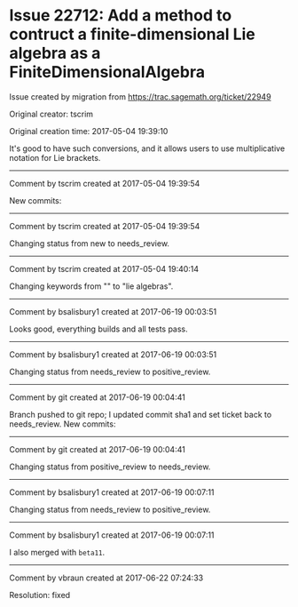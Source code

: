 # Issue 22712: Add a method to contruct a finite-dimensional Lie algebra as a FiniteDimensionalAlgebra

Issue created by migration from https://trac.sagemath.org/ticket/22949

Original creator: tscrim

Original creation time: 2017-05-04 19:39:10

It's good to have such conversions, and it allows users to use multiplicative notation for Lie brackets.


---

Comment by tscrim created at 2017-05-04 19:39:54

New commits:


---

Comment by tscrim created at 2017-05-04 19:39:54

Changing status from new to needs_review.


---

Comment by tscrim created at 2017-05-04 19:40:14

Changing keywords from "" to "lie algebras".


---

Comment by bsalisbury1 created at 2017-06-19 00:03:51

Looks good, everything builds and all tests pass.


---

Comment by bsalisbury1 created at 2017-06-19 00:03:51

Changing status from needs_review to positive_review.


---

Comment by git created at 2017-06-19 00:04:41

Branch pushed to git repo; I updated commit sha1 and set ticket back to needs_review. New commits:


---

Comment by git created at 2017-06-19 00:04:41

Changing status from positive_review to needs_review.


---

Comment by bsalisbury1 created at 2017-06-19 00:07:11

Changing status from needs_review to positive_review.


---

Comment by bsalisbury1 created at 2017-06-19 00:07:11

I also merged with `beta11`.


---

Comment by vbraun created at 2017-06-22 07:24:33

Resolution: fixed
